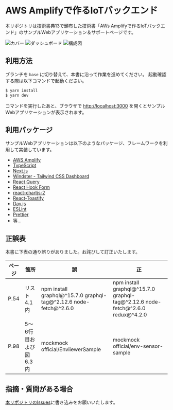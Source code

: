 # AWS Amplifyで作るIoTバックエンド

本リポジトリは技術書典13で頒布した技術書「AWs Amplifyで作るIoTバックエンド」のサンプルWebアプリケーション＆サポートページです。

![カバー](https://user-images.githubusercontent.com/8074640/188288417-c07beb6a-1dfd-470f-b981-6b92ec05771f.png)
![ダッシュボード](https://user-images.githubusercontent.com/8074640/187302960-030ef24f-2df7-419b-8aac-c7a44828e7a4.png)
![構成図](https://user-images.githubusercontent.com/8074640/187302984-fc290b6f-e0e6-4732-827e-fc09d8d5f594.png)

## 利用方法

ブランチを `base` に切り替えて、本書に沿って作業を進めてください。
起動確認する際は以下コマンドで起動ください。

```sh
$ yarn install
$ yarn dev
```

コマンドを実行したあと、ブラウザで [http://localhost:3000](http://localhost:3000) を開くとサンプルWebアプリケーションが表示されます。

## 利用パッケージ

サンプルWebアプリケーションは以下のようなパッケージ、フレームワークを利用して実装しています。

- [AWS Amplify](https://docs.amplify.aws/)
- [TypeScript](https://www.typescriptlang.org/)
- [Next.js](https://nextjs.org/)
- [Windster - Tailwind CSS Dashboard](https://github.com/themesberg/tailwind-dashboard-windster)
- [React Query](https://tanstack.com/query/v4/?from=reactQueryV3&original=https://react-query-v3.tanstack.com/)
- [React Hook Form](https://react-hook-form.com/jp/)
- [react-chartjs-2](https://react-chartjs-2.js.org/)
- [React-Toastify](https://github.com/fkhadra/react-toastify)
- [Day.js](https://day.js.org/)
- [ESLint](https://eslint.org/)
- [Prettier](https://prettier.io/)
- 等...

## 正誤表

本書に下表の通り誤りがありました。お詫びして訂正いたします。

| ページ | 箇所 | 誤 | 正 |
| ---- | ---- | ---- | ---- |
| P.54 |リスト4.1内 | npm install graphql@^15.7.0 graphql-tag@^2.12.6 node-fetch@^2.6.0 | npm install graphql@^15.7.0 graphql-tag@^2.12.6 node-fetch@^2.6.0 redux@^4.2.0 |
| P.98 | 5〜6行目および図6.3内 | mockmock official/EnviiewerSample | mockmock official/env-sensor-sample |

## 指摘・質問がある場合

[本リポジトリのIssues](https://github.com/yuuu/iot_dashboard_aws_amplify_book_site/issues)に書き込みをお願いいたします。
